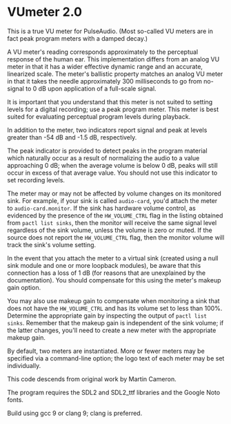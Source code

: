 # VUmeter 2.0

This is a true VU meter for PulseAudio. (Most so-called VU meters are in
fact peak program meters with a damped decay.)

A VU meter's reading corresponds approximately to the perceptual response of
the human ear. This implementation differs from an analog VU meter in that
it has a wider effective dynamic range and an accurate, linearized scale.
The meter's ballistic property matches an analog VU meter in that it takes
the needle approximately 300 milliseconds to go from no-signal to 0 dB upon
application of a full-scale signal.

It is important that you understand that this meter is not suited to setting
levels for a digital recording; use a peak program meter. This meter is best
suited for evaluating perceptual program levels during playback.

In addition to the meter, two indicators report signal and peak at levels
greater than -54 dB and -1.5 dB, respectively.

The peak indicator is provided to detect peaks in the program material which
naturally occur as a result of normalizing the audio to a value approaching
0 dB; when the average volume is below 0 dB, peaks will still occur in excess
of that average value. You should not use this indicator to set recording
levels.

The meter may or may not be affected by volume changes on its monitored
sink. For example, if your sink is called `audio-card`, you'd attach the
meter to `audio-card.monitor`. If the sink has hardware volume control,
as evidenced by the presence of the `HW_VOLUME_CTRL` flag in the listing
obtained from `pactl list sinks`, then the monitor will receive the same
signal level regardless of the sink volume, unless the volume is zero or
muted. If the source does not report the `HW_VOLUME_CTRL` flag, then the
monitor volume will track the sink's volume setting.

In the event that you attach the meter to a virtual sink (created using
a null sink module and one or more loopback modules), be aware that this
connection has a loss of 1 dB (for reasons that are unexplained by the
documentation). You should compensate for this using the meter's makeup
gain option.

You may also use makeup gain to compensate when monitoring a sink that
does not have the `HW_VOLUME_CTRL` and has its volume set to less than 100%.
Determine the appropriate gain by inspecting the output of `pactl list sinks`.
Remember that the makeup gain is independent of the sink volume; if the
latter changes, you'll need to create a new meter with the appropriate
makeup gain.

By default, two meters are instantiated. More or fewer meters may be specified
via a command-line option; the logo text of each meter may be set individually.

This code descends from original work by Martin Cameron.

The program requires the SDL2 and SDL2\_ttf libraries and the Google Noto
fonts.

Build using gcc 9 or clang 9; clang is preferred.
